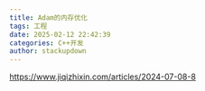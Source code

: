 ```yaml
---
title: Adam的内存优化
tags: 工程
date: 2025-02-12 22:42:39
categories: C++开发
author: stackupdown
---
```


https://www.jiqizhixin.com/articles/2024-07-08-8
